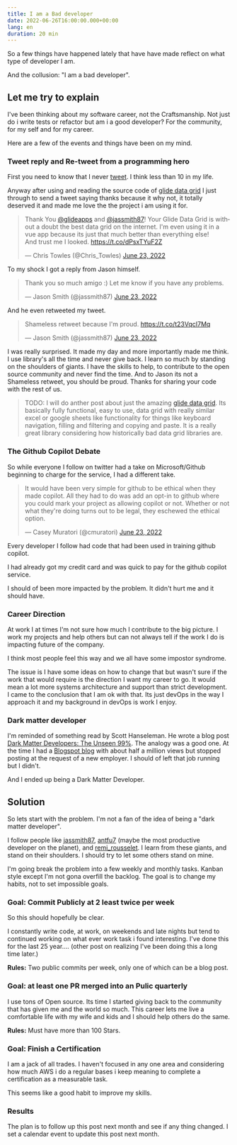 ```yaml
---
title: I am a Bad developer
date: 2022-06-26T16:00:00.000+00:00
lang: en
duration: 20 min
---
```


So a few things have happened lately that have have made reflect on what type of developer I am.

And the collusion: "I am a bad developer".

## Let me try to explain

I've been thinking about my software career, not the Craftsmanship. Not just do i write tests or refactor but am i a good developer? For the community, for my self and for my career.

Here are a few of the events and things have been on my mind.

### Tweet reply and Re-tweet from a programming hero

First you need to know that I never [tweet](https://twitter.com/Chris_Towles). I think less than 10 in my life.

Anyway after using and reading the source code of [glide data grid](https://github.com/glideapps/glide-data-grid) I just through to send a tweet saying thanks because it why not, it totally deserved it and made me love the the project i am using it for.
<blockquote class="twitter-tweet"><p lang="en" dir="ltr">Thank You <a href="https://twitter.com/glideapps?ref_src=twsrc%5Etfw">@glideapps</a> and <a href="https://twitter.com/jassmith87?ref_src=twsrc%5Etfw">@jassmith87</a>! Your Glide Data Grid is without a doubt the best data grid on the internet. I&#39;m even using it in a vue app because its just that much better than everything else! <br>And trust me I looked. <a href="https://t.co/dPsxTYuF2Z">https://t.co/dPsxTYuF2Z</a></p>&mdash; Chris Towles (@Chris_Towles) <a href="https://twitter.com/Chris_Towles/status/1539814088666238976?ref_src=twsrc%5Etfw">June 23, 2022</a></blockquote>

To my shock I got a reply from Jason himself.
<blockquote class="twitter-tweet"><p lang="en" dir="ltr">Thank you so much amigo :) Let me know if you have any problems.</p>&mdash; Jason Smith (@jassmith87) <a href="https://twitter.com/jassmith87/status/1539816474054840320?ref_src=twsrc%5Etfw">June 23, 2022</a></blockquote>

And he even retweeted my tweet.

<blockquote class="twitter-tweet"><p lang="en" dir="ltr">Shameless retweet because I&#39;m proud. <a href="https://t.co/t23VqcI7Mq">https://t.co/t23VqcI7Mq</a></p>&mdash; Jason Smith (@jassmith87) <a href="https://twitter.com/jassmith87/status/1539816533261619200?ref_src=twsrc%5Etfw">June 23, 2022</a></blockquote>

I was really surprised. It made my day and more importantly made me think. I use library's all the time and never give back. I learn so much by standing on the shoulders of giants. I have the skills to help, to contribute to the open source community and never find the time. And to Jason its not a Shameless retweet, you should be proud. Thanks for sharing your code with the rest of us.

> TODO: I will do anther post about just the amazing [glide data grid](https://github.com/glideapps/glide-data-grid). Its basically fully functional, easy to use, data grid with really similar excel or google sheets like functionality for things like keyboard navigation, filling and filtering and copying and paste. It is a really great library considering how historically bad data grid libraries are.

### The Github Copilot Debate

So while everyone I follow on twitter had a take on Microsoft/Github beginning to charge for the service, I had a different take.

<blockquote class="twitter-tweet"><p lang="en" dir="ltr">It would have been very simple for github to be ethical when they made copilot. All they had to do was add an opt-in to github where you could mark your project as allowing copilot or not. Whether or not what they&#39;re doing turns out to be legal, they eschewed the ethical option.</p>&mdash; Casey Muratori (@cmuratori) <a href="https://twitter.com/cmuratori/status/1540078652246749184?ref_src=twsrc%5Etfw">June 23, 2022</a></blockquote>

Every developer I follow had code that had been used in training github copilot.

I had already got my credit card and was quick to pay for the github copilot service.

I should of been more impacted by the problem. It didn't hurt me and it should have.

### Career Direction

At work I at times I'm not sure how much I contribute to the big picture. I work my projects and help others but can not always tell if the work I do is impacting future of the company.

I think most people feel this way and we all have some impostor syndrome.

The issue is I have some ideas on how to change that but wasn't sure if the work that would require is the direction I want my career to go. It would mean a lot more systems architecture and support than strict development. I came to the conclusion that I am ok with that. Its just devOps in the way I approach it and my background in devOps is work I enjoy.

### Dark matter developer

I'm reminded of something read by Scott Hanseleman. He wrote a blog post [Dark Matter Developers: The Unseen 99%](https://www.hanselman.com/blog/dark-matter-developers-the-unseen-99).  The analogy was a good one. At the time I had a [Blogspot blog](https://christowles.blogspot.com/) with about half a million views but stopped posting at the request of a new employer.  I should of left that job running but I didn't.

And I ended up being a Dark Matter Developer.

## Solution

So lets start with the problem. I'm not a fan of the idea of being a "dark matter developer".

I follow people like [jassmith87](https://twitter.com/jassmith87), [antfu7](https://twitter.com/antfu7) (maybe the most productive developer on the planet), and [remi_rousselet](https://twitter.com/remi_rousselet). I learn from these giants, and  stand on their shoulders. I should try to let some others stand on mine.

I'm going break the problem into a few weekly and monthly tasks. Kanban style except I'm not gona overfill the backlog. The goal is to change my habits, not to set impossible goals.

### Goal: Commit Publicly at 2 least twice per week

So this should hopefully be clear.

I constantly write code, at work, on weekends and late nights but tend to continued working on what ever work task i found interesting. I've done this for the last 25 year.... (other post on realizing I've been doing this a long time later.)

**Rules:** Two public commits per week, only one of which can be a blog post.

### Goal: at least one PR merged into an Pulic quarterly

I use tons of Open source. Its time I started giving back to the community that has given me and the world so much. This career lets me live a comfortable life with my wife and kids and I should help others do the same.

**Rules:** Must have more than 100 Stars.

### Goal: Finish a Certification

I am a jack of all trades. I haven't focused in any one area and considering how much AWS i do a regular bases i keep meaning to complete a certification as a measurable task.

This seems like a good habit to improve my skills.

### Results

The plan is to follow up this post next month and see if any thing changed. I set a calendar event to update this post next month.
